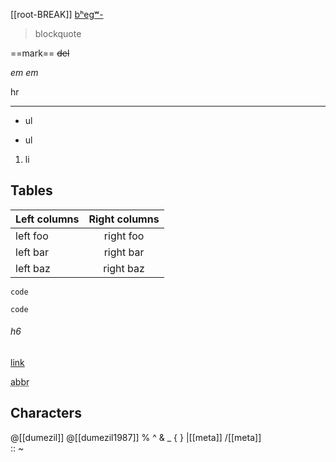 [[root-BREAK]]
[bʰegʷ-](https://en.wiktionary.org/wiki/Reconstruction:Proto-Indo-European/b%CA%B0eg%CA%B7- "Reconstruction:Proto-Indo-European/bʰegʷ-")

> blockquote

==mark==
~~del~~

*em*
_em_

hr
***


* ul
- ul
1. li

## Tables

| Left columns  | Right columns |
| ------------- |:-------------:|
| left foo      | right foo     |
| left bar      | right bar     |
| left baz      | right baz     |

```
code
```

`code`


###### h6

<a href="http://example.com">link</a>

<abbr title="Hypertext Markup Language">abbr</abbr>


## Characters
@[[dumezil]]
@[[dumezil1987]]
%
^
&
_
{ }
|[[meta]]
/[[meta]]
\
::
~